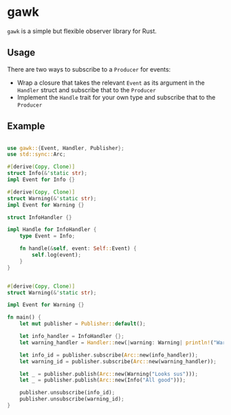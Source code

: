 # gawk

`gawk` is a simple but flexible observer library for Rust.

## Usage
There are two ways to subscribe to a `Producer` for events:
- Wrap a closure that takes the relevant `Event` as its argument in the `Handler` struct and subscribe that to the `Producer`
- Implement the `Handle` trait for your own type and subscribe that to the `Producer`

## Example
```rust

use gawk::{Event, Handler, Publisher};
use std::sync::Arc;

#[derive(Copy, Clone)]
struct Info(&'static str);
impl Event for Info {}

#[derive(Copy, Clone)]
struct Warning(&'static str);
impl Event for Warning {}

struct InfoHandler {}

impl Handle for InfoHandler {
    type Event = Info;

    fn handle(&self, event: Self::Event) {
        self.log(event);
    }
}


#[derive(Copy, Clone)]
struct Warning(&'static str);

impl Event for Warning {}

fn main() {
    let mut publisher = Publisher::default();

    let info_handler = InfoHandler {};
    let warning_handler = Handler::new(|warning: Warning| println!("Warning: {}", warning.0));

    let info_id = publisher.subscribe(Arc::new(info_handler));
    let warning_id = publisher.subscribe(Arc::new(warning_handler));

    let _ = publisher.publish(Arc::new(Warning("Looks sus")));
    let _ = publisher.publish(Arc::new(Info("All good"))); 

    publisher.unsubscribe(info_id);
    publisher.unsubscribe(warning_id);
}

```

